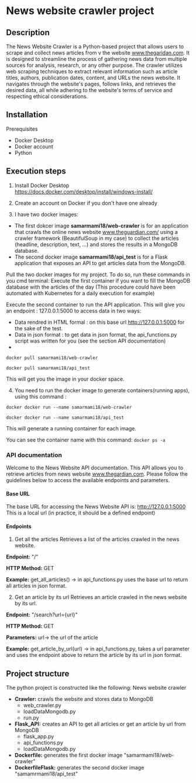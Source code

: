 # News website crawler project
## Description
The News Website Crawler is a Python-based project that allows users to scrape and collect news articles from v the website www.thegaridan.com. 
It is designed to streamline the process of gathering news data from multiple sources for analysis, research, or any other purpose.
The crawler utilizes web scraping techniques to extract relevant information such as article titles, authors, publication dates, content, and URLs the news website. It navigates through the website's pages, follows links, and retrieves the desired data, all while adhering to the website's terms of service and respecting ethical considerations.

## Installation
Prerequisites
- Docker Desktop
- Docker account
- Python

## Execution steps
1. Install Docker Desktop 
https://docs.docker.com/desktop/install/windows-install/

2. Create an account on Docker if you don't have one already

3. I have two docker images:
 - The first dokcer image **samarmami18/web-crawler** is for an application that crawls the online news website www.theguardian.com/ using a crawler framework (BeautifulSoup in my case) to collect the articles (headline, description, text, ...) and stores the results in a MongoDB database.
 - The second docker image **samarmami18/api_test** is for a Flask application that exposes an API to get articles data from the MongoDB.

Pull the two docker images for my project. To do so, run these commands in you cmd terminal:
Execute the first container if you want to fill the MongoDB database with the articles of the day (This procedure could have been automated with Kubernetes for a daily execution for example)

Execute the second container to run the API application. This will give you an endpoint : 127.0.0.1:5000 to access data in two ways:
 - Data rendred in HTML formal : on this base url http://127.0.0.1:5000 for the sake of the test.
 - Data in json format : to get data in json format, the api_functions.py script was written for you (see the section API documentation)
 - 
`docker pull samarmami18/web-crawler`

`docker pull samarmami18/api_test`

This will get you the image in your docker space.

4. You need to run the docker image to generate containers(running apps), using this command :

`docker docker run --name samarmami18/web-crawler`

`docker docker run --name samarmami18/api_test`

This will generate a running container for each image.

You can see the container name with this command:
`docker ps -a`


 
 ### API documentation
Welcome to the News Website API documentation. This API allows you to retrieve articles from news website www.thegardian.com. Please follow the guidelines below to access the available endpoints and parameters.
#### Base URL
The base URL for accessing the News Website API is: http://127.0.0.1:5000
This is a local url (in practice, it should be a defined endpoint)

#### Endpoints
1. Get all the articles
Retrieves a list of the articles crawled in the news website.

**Endpoint:** "/"

**HTTP Method:** GET

**Example:** get_all_articles()
-> in api_functions.py uses the base url to return all articles in json format.

2. Get an article by its url
Retrieves an article crawled in the news website by its url.

**Endpoint:** "/search?url={url}"

**HTTP Method:** GET

**Parameters:** url-> the url of the article

**Example:** get_article_by_url(url) 
-> in api_functions.py, takes a url parameter and uses the endpoint above to return the article by its url in json format.


## Project structure
The python project is constructed like the following:
News website crawler
- **Crawler:** crawls the website and stores data to MongoDB
  - web_crawler.py
  - loadDataMongodb.py
  - run.py
- **Flask_API:** creates an API to get all articles or get an article by url from MongoDB
  - flask_app.py
  - api_functions.py
  - loadDataMongodb.py
- **Dockerfile:** generates the first docker image "samarmami18/web-crawler"
- **DockerfileFlask:** generates the second docker image "samamrmami18/api_test"
